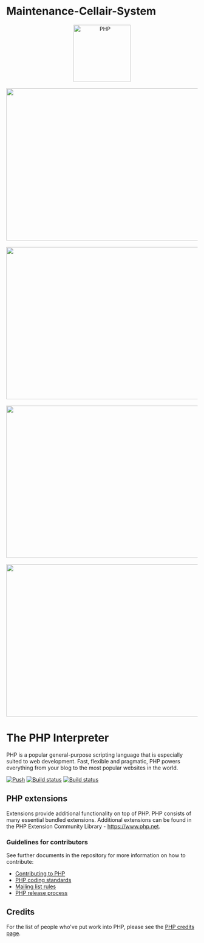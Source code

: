# Maintenance-Cellair-System

<div align="center">
    <a href="https://php.net">
        <img
            alt="PHP"
            src="https://www.php.net/images/logos/new-php-logo.svg"
            width="150">
    </a>
        <br>
    <br>
    
   <img src="https://user-images.githubusercontent.com/83743108/192310711-6e2a40a5-b8fd-4855-9b7f-988ff0864569.png" width="900" height="400">
    <br>
    <br>
   <img src="https://user-images.githubusercontent.com/83743108/192311281-b1df7325-8afd-4ea4-90e1-339533ea533b.png" width="900" height="400">
    <br>
    <br>
   <img src="https://user-images.githubusercontent.com/83743108/192312246-7c686a64-17b3-453f-93ad-0c50156d4033.png" width="900" height="400">
    <br>
    <br>
   <img src="https://user-images.githubusercontent.com/83743108/192312674-59f135ed-1ebd-49c8-b47d-6a08ef9b152a.png" width="900" height="400">

</div>

# The PHP Interpreter

PHP is a popular general-purpose scripting language that is especially suited to
web development. Fast, flexible and pragmatic, PHP powers everything from your
blog to the most popular websites in the world.

[![Push](https://github.com/php/php-src/actions/workflows/push.yml/badge.svg)](https://github.com/php/php-src/actions/workflows/push.yml)
[![Build status](https://travis-ci.com/php/php-src.svg?branch=master)](https://travis-ci.com/github/php/php-src)
[![Build status](https://ci.appveyor.com/api/projects/status/meyur6fviaxgdwdy/branch/master?svg=true)](https://ci.appveyor.com/project/php/php-src)

## PHP extensions

Extensions provide additional functionality on top of PHP. PHP consists of many
essential bundled extensions. Additional extensions can be found in the PHP
Extension Community Library - https://www.php.net.


### Guidelines for contributors

See further documents in the repository for more information on how to
contribute:

- [Contributing to PHP](/CONTRIBUTING.md)
- [PHP coding standards](/CODING_STANDARDS.md)
- [Mailing list rules](/docs/mailinglist-rules.md)
- [PHP release process](/docs/release-process.md)

## Credits

For the list of people who've put work into PHP, please see the
[PHP credits page](https://php.net/credits.php).


